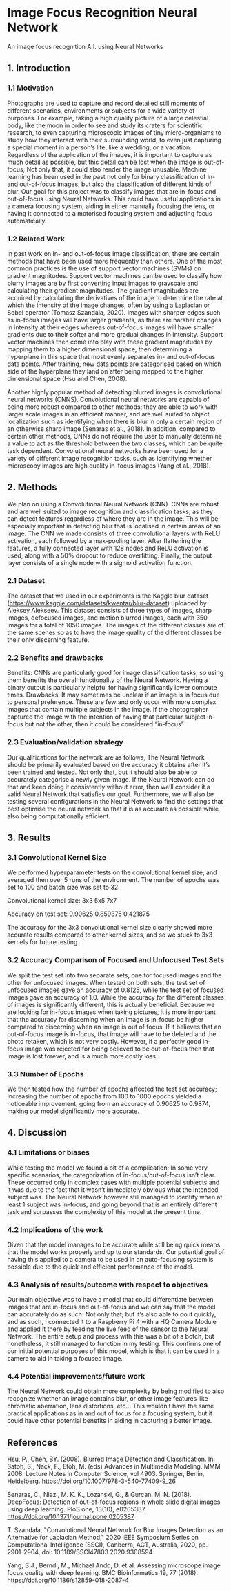 # Image Focus Recognition Neural Network
An image focus recognition A.I. using Neural Networks



## 1. Introduction
### 1.1	Motivation
Photographs are used to capture and record detailed still moments of different scenarios, environments or subjects for a wide variety of purposes. For example, taking a high quality picture of a large celestial body, like the moon in order to see and study its craters for scientific research, to even capturing microscopic images of tiny micro-organisms to study how they interact with their surrounding world, to even just capturing a special moment in a person’s life, like a wedding, or a vacation. Regardless of the application of the images, it is important to capture as much detail as possible, but this detail can be lost when the image is out-of-focus; Not only that, it could also render the image unusable. Machine learning has been used in the past not only for binary classification of in- and out-of-focus images, but also the classification of different kinds of blur. Our goal for this project was to classify images that are in-focus and out-of-focus using Neural Networks. This could have useful applications in a camera focusing system, aiding in either manually focusing the lens, or having it connected to a motorised focusing system and adjusting focus automatically.

### 1.2	Related Work
In past work on in- and out-of-focus image classification, there are certain methods that have been used more frequently than others.  One of the most common practices is the use of support vector machines (SVMs) on gradient magnitudes. Support vector machines can be used to classify how blurry images are by first converting input images to grayscale and calculating their gradient magnitudes.  The gradient magnitudes are acquired by calculating the derivatives of the image to determine the rate at which the intensity of the image changes, often by using a Laplacian or Sobel operator (Tomasz Szandala, 2020).  Images with sharper edges such as in-focus images will have larger gradients, as there are harsher changes in intensity at their edges whereas out-of-focus images will have smaller gradients due to their softer and more gradual changes in intensity.  Support vector machines then come into play with these gradient magnitudes by mapping them to a higher dimensional space, then determining a hyperplane in this space that most evenly separates in- and out-of-focus data points.  After training, new data points are categorised based on which side of the hyperplane they land on after being mapped to the higher dimensional space (Hsu and Chen, 2008).

Another highly popular method of detecting blurred images is convolutional neural networks (CNNS).  Convolutional neural networks are capable of being more robust compared to other methods; they are able to work with larger scale images in an efficient manner, and are well suited to object localization such as identifying when there is blur in only a certain region of an otherwise sharp image (Senaras et al., 2018).  In addition, compared to certain other methods, CNNs do not require the user to manually determine a value to act as the threshold between the two classes, which can be quite task dependent. Convolutional neural networks have been used for a variety of different image recognition tasks, such as identifying whether microscopy images are high quality in-focus images (Yang et al., 2018).




## 2. Methods
We plan on using a Convolutional Neural Network (CNN).  CNNs are robust and are well suited to image recognition and classification tasks, as they can detect features regardless of where they are in the image.  This will be especially important in detecting blur that is localised in certain areas of an image. The CNN we made consists of three convolutional layers with ReLU activation, each followed by a max-pooling layer. After flattening the features, a fully connected layer with 128 nodes and ReLU activation is used, along with a 50% dropout to reduce overfitting. Finally, the output layer consists of a single node with a sigmoid activation function.

### 2.1	Dataset
The dataset that we used in our experiments is the Kaggle blur dataset (https://www.kaggle.com/datasets/kwentar/blur-dataset) uploaded by Aleksey Alekseev.  This dataset consists of three types of images, sharp images, defocused images, and motion blurred images, each with 350 images for a total of 1050 images.  The images of the different classes are of the same scenes so as to have the image quality of the different classes be their only discerning feature.


### 2.2	Benefits and drawbacks
Benefits:
CNNs are particularly good for image classification tasks, so using them benefits the overall functionality of the Neural Network.
Having a binary output is particularly helpful for having significantly lower compute times. 
Drawbacks:
It may sometimes be unclear if an image is in focus due to personal preference. These are few and only occur with more complex images that contain multiple subjects in the image. If the photographer captured the image with the intention of having that particular subject in-focus but not the other, then it could be considered “in-focus”

### 2.3	Evaluation/validation strategy
Our qualifications for the network are as follows; The Neural Network should be primarily evaluated based on the accuracy it obtains after it’s been trained and tested. Not only that, but it should also be able to accurately categorise a newly given image. If the Neural Network can do that and keep doing it consistently without error, then we’ll consider it a valid Neural Network that satisfies our goal. Furthermore, we will also be testing several configurations in the Neural Network to find the settings that best optimise the neural network so that it is as accurate as possible while also being computationally efficient. 




## 3. Results
### 3.1	Convolutional Kernel Size
We performed hyperparameter tests on the convolutional kernel size, and averaged then over 5 runs of the environment. The number of epochs was set to 100 and batch size was set to 32.

Convolutional kernel size:
3x3
5x5
7x7

Accuracy on test set:
0.90625
0.859375
0.421875


The accuracy for the 3x3 convolutional kernel size clearly showed more accurate results compared to other kernel sizes, and so we stuck to 3x3 kernels for future testing.

### 3.2	Accuracy Comparison of Focused and Unfocused Test Sets
We split the test set into two separate sets, one for focused images and the other for unfocused images.  When tested on both sets, the test set of unfocused images gave an accuracy of 0.8125, while the test set of focused images gave an accuracy of 1.0.
While the accuracy for the different classes of images is significantly different, this is actually beneficial.  Because we are looking for in-focus images when taking pictures, it is more important that the accuracy for discerning when an image is in-focus be higher compared to discerning when an image is out of focus.  If it believes that an out-of-focus image is in-focus, that image will have to be deleted and the photo retaken, which is not very costly. However, if a perfectly good in-focus image was rejected for being believed to be out-of-focus then that image is lost forever, and is a much more costly loss.

### 3.3	Number of Epochs
We then tested how the number of epochs affected the test set accuracy;  Increasing the number of epochs from 100 to 1000 epochs yielded a noticeable improvement, going from an accuracy of 0.90625 to 0.9874, making our model significantly more accurate. 




## 4. Discussion
### 4.1	Limitations or biases
While testing the model we found a bit of a complication; In some very specific scenarios, the categorization of in-focus/out-of-focus isn’t clear. These occurred only in complex cases with multiple potential subjects and it was due to the fact that it wasn’t immediately obvious what the intended subject was. The Neural Network however still managed to identify when at least 1 subject was in-focus, and going beyond that is an entirely different task and surpasses the complexity of this model at the present time.

### 4.2	Implications of the work
Given that the model manages to be accurate while still being quick means that the model works properly and up to our standards. Our potential goal of having this applied to a camera to be used in an auto-focusing system is possible due to the quick and efficient performance of the model. 


### 4.3	Analysis of results/outcome with respect to objectives
Our main objective was to have a model that could differentiate between images that are in-focus and out-of-focus and we can say that the model can accurately do as such. Not only that, but it’s also able to do it quickly, and as such, I connected it to a Raspberry Pi 4 with a HQ Camera Module and applied it there by feeding the live feed of the sensor to the Neural Network. The entire setup and process with this was a bit of a botch, but nonetheless, it still managed to function in my testing. This confirms one of our initial potential purposes of this model, which is that it can be used in a camera to aid in taking a focused image. 

### 4.4	Potential improvements/future work
The Neural Network could obtain more complexity by being modified to also recognize whether an image contains blur, or other image features like chromatic aberration, lens distortions, etc…  This wouldn’t have the same practical applications as in and out of focus for a focusing system,  but it could have other potential benefits in aiding in capturing a better image.


## References
Hsu, P., Chen, BY. (2008). Blurred Image Detection and Classification. In: Satoh, S., Nack, F., Etoh, M. (eds) Advances in Multimedia Modeling. MMM 2008. Lecture Notes in Computer Science, vol 4903. Springer, Berlin, Heidelberg. https://doi.org/10.1007/978-3-540-77409-9_26

Senaras, C., Niazi, M. K. K., Lozanski, G., & Gurcan, M. N. (2018). DeepFocus: Detection of out-of-focus regions in whole slide digital images using deep learning. PloS one, 13(10), e0205387. https://doi.org/10.1371/journal.pone.0205387

T. Szandała, "Convolutional Neural Network for Blur Images Detection as an Alternative for Laplacian Method," 2020 IEEE Symposium Series on Computational Intelligence (SSCI), Canberra, ACT, Australia, 2020, pp. 2901-2904, doi: 10.1109/SSCI47803.2020.9308594.

Yang, S.J., Berndl, M., Michael Ando, D. et al. Assessing microscope image focus quality with deep learning. BMC Bioinformatics 19, 77 (2018). https://doi.org/10.1186/s12859-018-2087-4


